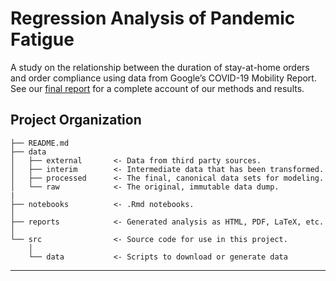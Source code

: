 # Regression Analysis of Pandemic Fatigue

A study on the relationship between the duration of stay-at-home orders and order compliance using data from Google’s COVID-19 Mobility Report. See our [final report](./reports/final_report.pdf) for a complete account of our methods and results.

Project Organization
------------

    ├── README.md
    ├── data
    │   ├── external       <- Data from third party sources.
    │   ├── interim        <- Intermediate data that has been transformed.
    │   ├── processed      <- The final, canonical data sets for modeling.
    │   └── raw            <- The original, immutable data dump.
    |
    ├── notebooks          <- .Rmd notebooks. 
    │
    ├── reports            <- Generated analysis as HTML, PDF, LaTeX, etc.
    │
    └── src                <- Source code for use in this project.
        │
        └── data           <- Scripts to download or generate data

--------

